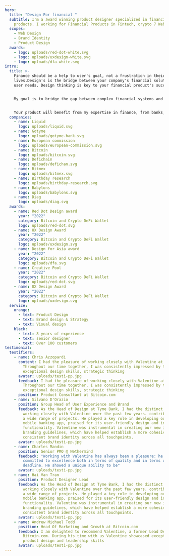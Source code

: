 ```yaml
---
hero:
  title: "Design For financial "
  subtitle: I'm a award winning product designer specialized in financial
    products. I working for Financial Products in Fintech, crypto 7 Web3.
  scopes:
    - Web Design
    - Brand Identity
    - Product Design
  awards:
    - logo: uploads/red-dot-white.svg
    - logo: uploads/uxdesign-white.svg
    - logo: uploads/dfa-white.svg
intro:
  title: >-
    Finance should be a help to user's goal, not a frustration in their
    lives.Design's is the bridge between your company's financial solution and
    user needs. Design thinking is key to your financial product's success.


    My goal is to bridge the gap between complex financial systems and user-friendly design. I helped banks, crypto wallets, exchanges, options and derivatives to cross that bridge hand in hand.


    Your product will benefit from my expertise in finance, from banks, fintech, crypto, derivatives and web3 applied through the lense of design thinking, branding, strategic thinking and user centered approach.
  companies:
    - name: Liquid
      logo: uploads/liquid.svg
    - name: Gotyme
      logo: uploads/gotyme-bank.svg
    - name: European commission
      logo: uploads/european-commission.svg
    - name: Bitcoin
      logo: uploads/bitcoin.svg
    - name: Defichain
      logo: uploads/defichan.svg
    - name: Bitmex
      logo: uploads/bitmex.svg
    - name: Birthday research
      logo: uploads/birthday-research.svg
    - name: Babylons
      logo: uploads/babylons.svg
    - name: Diag
      logo: uploads/diag.svg
  awards:
    - name: Red Dot Design award
      year: "2022"
      category: Bitcoin and Crypto DeFi Wallet
      logo: uploads/red-dot.svg
    - name: UX Design Award
      year: "2022"
      category: Bitcoin and Crypto DeFi Wallet
      logo: uploads/uxdesign.svg
    - name: Design for Asia award
      year: "2022"
      category: Bitcoin and Crypto DeFi Wallet
      logo: uploads/dfa.svg
    - name: Creative Pool
      year: "2022"
      category: Bitcoin and Crypto DeFi Wallet
      logo: uploads/red-dot.svg
    - name: UX Design Award
      year: "2022"
      category: Bitcoin and Crypto DeFi Wallet
      logo: uploads/uxdesign.svg
  service:
    orange:
      - text: Product Design
      - text: Brand design & Strategy
      - text: Visual design
    black:
      - text: 8 years of experience
      - text: senior designer
      - text: Over 100 customers
testimonial:
  testifiers:
    - name: Chris Azzopardi
      content: I had the pleasure of working closely with Valentine at bitcoin.com.
        Throughout our time together, I was consistently impressed by their
        exceptional design skills, strategic thinking
      avatar: uploads/testi-pp.jpg
      feedback: I had the pleasure of working closely with Valentine at bitcoin.com.
        Throughout our time together, I was consistently impressed by their
        exceptional design skills, strategic thinking
      position: Product Consultant at Bitcoin.com
    - name: Silvano D'Orazio
      position: Group Head of User Experience and Brand
      feedback: As the Head of Design at Tyme Bank, I had the distinct pleasure of
        working closely with Valentine over the past few years. contributions to
        a wide range of projects. He played a key role in developing our new
        mobile banking app, praised for its user-friendly design and intuitive
        functionality. Valentine was instrumental in creating our new internal
        branding guidelines, which have helped establish a more cohesive and
        consistent brand identity across all touchpoints.
      avatar: uploads/testi-pp.jpg
    - name: Charles Mandin
      position: Senior PMO @ Nethermind
      feedback: "Working with Valentine has always been a pleasure: he is focused and
        committed to excellence both in terms of quality and in terms of
        deadline. He showed a unique ability to be"
      avatar: uploads/testi-pp.jpg
    - name: Hai Van Tran
      position: Product Designer Lead
      feedback: As the Head of Design at Tyme Bank, I had the distinct pleasure of
        working closely with Valentine over the past few years. contributions to
        a wide range of projects. He played a key role in developing our new
        mobile banking app, praised for its user-friendly design and intuitive
        functionality. Valentine was instrumental in creating our new internal
        branding guidelines, which have helped establish a more cohesive and
        consistent brand identity across all touchpoints.
      avatar: uploads/testi-pp.jpg
    - name: Andrew Michael Todd
      position: Head Of Marketing and Growth at Bitcoin.com
      feedback: I am delighted to recommend Valentine, a former Lead Designer at
        Bitcoin.com. During his time with us Valentine showcased exceptional
        product design and leadership skills
      avatar: uploads/testi-pp.jpg
---
```

